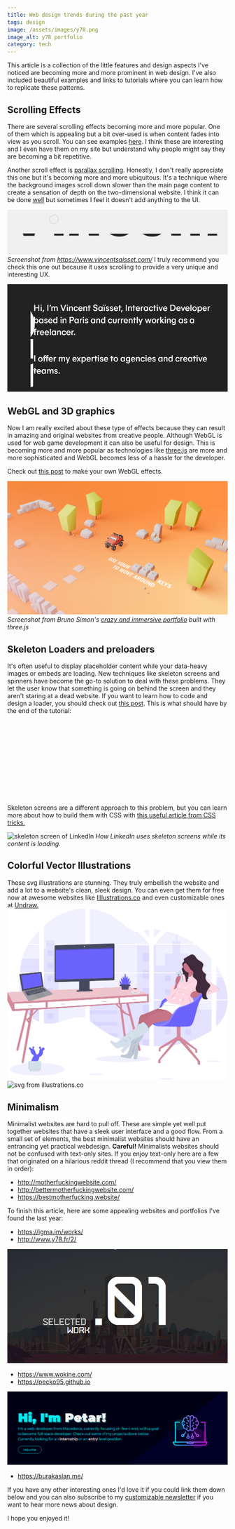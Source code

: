 ```yaml
---
title: Web design trends during the past year
tags: design
image: /assets/images/y78.png
image_alt: y78 portfolio
category: tech
---
```

This article is a collection of the little features and design aspects I've noticed are becoming more and more prominent in web design. I've also included beautiful examples and links to tutorials where you can learn how to replicate these patterns.

## Scrolling Effects
There are several scrolling effects becoming more and more popular. One of them which is appealing but a bit over-used is when content fades into view as you scroll. You can see examples <a href="https://michalsnik.github.io/aos/" target="_blank" rel="noopener">here</a>. I think these are interesting and I even have them on my site but understand why people might say they are becoming a bit repetitive.

Another scroll effect is [parallax scrolling](https://www.w3schools.com/howto/howto_css_parallax.asp). Honestly, I don't really appreciate this one but it's becoming more and more ubiquitous. It's a technique where the background images scroll down slower than the main page content to create a sensation of depth on the two-dimensional website.
I think it can be done <a href="https://davideperozzi.com/" target="_blank" rel="noopener">well</a> but sometimes I feel it doesn't add anything to the UI.

![vincent saisset portfolio](/assets/images/vinc.png)
_Screenshot from <a href="https://www.vincentsaisset.com/" target="_blank" rel="noopener">https://www.vincentsaisset.com/</a>_
I truly recommend you check this one out because it uses scrolling to provide a very unique and interesting UX.

![vincent saisset portfolio](/assets/images/vinc2.png)

## WebGL and 3D graphics
Now I am really excited about these type of effects because they can result in amazing and original websites from creative people. Although WebGL is used for web game development it can also be useful for design. 
This is becoming more and more popular as technologies like <a href="https://threejs.org/" target="_blank" rel="noopener">three.js</a> are more and more sophisticated and WebGL becomes less of a hassle for the developer.

Check out <a href="https://code.tutsplus.com/tutorials/webgl-with-threejs-basics--net-35688" target="_blank" rel="noopener">this post</a> to make your own WebGL effects.

![bruno simon portfolio](/assets/images/bruno.png)
_Screenshot from Bruno Simon's <a target="_blank" rel="noopener" href="https://bruno-simon.com">crazy and immersive portfolio</a> built with three.js_

## Skeleton Loaders and preloaders
It's often useful to display placeholder content while your data-heavy images or embeds are loading. New techniques like skeleton screens and spinners have become the go-to solution to deal with these problems. 
They let the user know that something is going on behind the screen and they aren't staring at a dead website.
If you want to learn how to code and design a loader, you should check out [this post](http://uzpg.me/2019/09/22/design-preloader.html). This is what should have by the end of the tutorial:
<pre><code>

<div id="loader">
  <div id="uno" class="circles"></div>
  <div id="dos" class="circles"></div>
  <div id="tres" class="circles"></div>
</div>
<div id="content">
</div>
</code></pre>
Skeleton screens are a different approach to this problem, but you can learn more about how to build them with CSS with <a href="https://css-tricks.com/building-skeleton-screens-css-custom-properties/" target="_blank" rel="noopener">this useful article from CSS tricks.</a>

![skeleton screen of LinkedIn](https://external-content.duckduckgo.com/iu/?u=https%3A%2F%2Fcdn-images-1.medium.com%2Fmax%2F1200%2F1*jsSAlA0PhcXbrHflQDny9A.png&f=1&nofb=1)
_How LinkedIn uses skeleton screens while its content is loading._

## Colorful Vector Illustrations
These svg illustrations are stunning. They truly embellish the website and add a lot to a website's clean, sleek design. You can even get them for free now at awesome websites like <a href="https://illlustrations.co/" target="_blank" rel="noopener">Illlustrations.co</a> and even customizable ones at <a href="https://undraw.co/" target="_blank" rel="noopener">Undraw.</a>
![svg illustration from undraw](/assets/images/designer-life.svg)
![svg from illustrations.co](https://illlustrations.co/static/91f9aa360159f6dc3c1288a297581448/af144/day70-designer-fav-tool-wacom.png)

## Minimalism 
Minimalist websites are hard to pull off. These are simple yet well put together websites that have a sleek user interface and a good flow. From a small set of elements, the best minimalist websites should have an entrancing yet practical webdesign. **Careful!** Minimalists websites should not be confused with text-only sites. If you enjoy text-only here are a few that originated on a hilarious reddit thread (I recommend that you view them in order):
- <a href="http://motherfuckingwebsite.com/" target="_blank" rel="noopener">http://motherfuckingwebsite.com/</a>
- <a href="http://bettermotherfuckingwebsite.com/" target="_blank" rel="noopener">http://bettermotherfuckingwebsite.com/</a>
- <a href="https://bestmotherfucking.website/" target="_blank" rel="noopener">https://bestmotherfucking.website/</a>

To finish this article, here are some appealing websites and portfolios I've found the last year:
- <a href="https://igma.im/works/" target="_blank" rel="noopener">https://igma.im/works/</a>
- <a href="http://www.y78.fr/2/" target="_blank" rel="noopener">http://www.y78.fr/2/</a>

![y78 portfolio](/assets/images/y78.png)

- <a href="https://www.wokine.com/" target="_blank" rel="noopener">https://www.wokine.com/</a>
- <a href="https://pecko95.github.io/Portfolio" target="_blank" rel="noopener">https://pecko95.github.io</a>

![pecko portfolio](/assets/images/petar.png)
- <a href="https://burakaslan.me/" target="_blank" rel="noopener">https://burakaslan.me/</a>

If you have any other interesting ones I'd love it if you could link them down below and you can also subscribe to my [customizable newsletter](http://metadigest.uzpg.me) if you want to hear more news about design.

I hope you enjoyed it!
